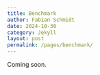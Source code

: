 ```yaml
---
title: Benchmark
author: Fabian Schmidt
date: 2024-10-30
category: Jekyll
layout: post
permalink: /pages/benchmark/
---
```


Coming soon.